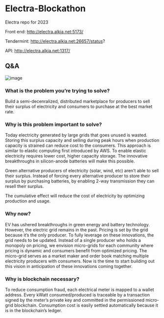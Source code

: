 # Electra-Blockathon
Electra repo for 2023



Front end:
http://electra.alkia.net:5173/

Tendermint:
http://electra.alkia.net:26657/status?

API:
http://electra.alkia.net:1317/



## Q&A

![image](https://user-images.githubusercontent.com/17525857/235558001-98df9f93-54d0-4c88-bbb7-7d466cfd13de.png)

### What is the problem you’re trying to solve?
Build a semi-decenralized, distributed marketplace for producers to sell their surplus of electricity and consumers to purchase at the best market rate.

### Why is this problem important to solve?
Today electricity generated by large grids that goes unused is wasted. Storing this surplus capacity and selling during peak hours when production capacity is strained can reduce cost to the consumers. This approach is similar to elastic computing first introduced by AWS. To enable elastic electricity requires lower cost, higher capacity storage. The innovative breakthroughs in silicon-anode batteries will make this possible. 

Green alternative producers of electricity (solar, wind, etc) aren’t able to sell their surplus. 	Instead of forcing every alternative producer to store their surplus by purchasing batteries, by enabling 2-way transmission they can resell their surplus. 

The cumulative effect will reduce the cost of electricity by optimizing production and usage.

### Why now?
EV has ushered breakthroughs in green energy and battery technology. However, the electric grid remains in the past. Pricing is set by the grid because it’s the only producer. To fully leverage on these innovations, the grid needs to be updated. Instead of a single producer who holds a monopoly on pricing, we envision micro-grids for each community where pricing is dynamic and consumers benefit from optimized pricing. The micro-grid serves as a market maker and order book matching multiple electricity producers with consumers. 
Now is the time to start building out this vision in anticipation of these innovations coming together.

### Why is blockchain necessary?
To reduce consumption fraud, each electrical meter is mapped to a wallet address. Every kWatt consumed/produced is traceable by a transaction signed by the meter’s private key and committed in the permissioned micro-grid blockchain. Consumption cost is easily settled automatically because it is in the blockchain’s ledger.
